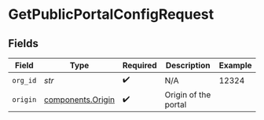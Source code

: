 # GetPublicPortalConfigRequest


## Fields

| Field                                              | Type                                               | Required                                           | Description                                        | Example                                            |
| -------------------------------------------------- | -------------------------------------------------- | -------------------------------------------------- | -------------------------------------------------- | -------------------------------------------------- |
| `org_id`                                           | *str*                                              | :heavy_check_mark:                                 | N/A                                                | 12324                                              |
| `origin`                                           | [components.Origin](../../models/shared/origin.md) | :heavy_check_mark:                                 | Origin of the portal                               |                                                    |